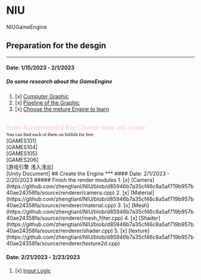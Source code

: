 # NIU
NIUGameEngine

## Preparation for the desgin
***
#### Date: 1/15/2023 - 2/1/2023

##### Do some research about the GameEngine
1. [x] [Computer Graphic](https://www.youtube.com/watch?v=W6yEALqsD7k&list=PL9_jI1bdZmz2emSh0UQ5iOdT2xRHFHL7E)
2. [x] [Pipeline of the Graphic](https://www.bilibili.com/video/BV1oU4y1R7Km/?spm_id_from=333.337.search-card.all.click)
3. [x] [Choose the meture Engine to learn](https://unity.com/)
</br>
<font color= pink size=4 face="宋体" bold = True> Some Recommanded free Chinese book and course </font>
</br> <font color= black size=2 face="宋体" bold = True>You can find each of them on bilibili for free </font>
</br>[GAMES101]
</br>[GAMES104]
</br>[GAMES105]
</br>[GAMES206]
</br>[游戏引擎 浅入浅出]
</br>[Unity Document]
## Create the Engine
***
#### Date: 2/1/2023 - 2/20/2023
##### Finish the render modules
1. [x] [Camera](https://github.com/zhengtianl/NIU/blob/d85946b7a35cf46c8a5af719b957b40ae24358fa/source/renderer/camera.cpp)
2. [x] [Material](https://github.com/zhengtianl/NIU/blob/d85946b7a35cf46c8a5af719b957b40ae24358fa/source/renderer/material.cpp)
3. [x] [Mesh](https://github.com/zhengtianl/NIU/blob/d85946b7a35cf46c8a5af719b957b40ae24358fa/source/renderer/mesh_filter.cpp)
4. [x] [Shader](https://github.com/zhengtianl/NIU/blob/d85946b7a35cf46c8a5af719b957b40ae24358fa/source/renderer/shader.cpp)
5. [x] [texture](https://github.com/zhengtianl/NIU/blob/d85946b7a35cf46c8a5af719b957b40ae24358fa/source/renderer/texture2d.cpp)

#### Date: 2/21/2023 - 2/23/2023
1. [x] [Input Logic](https://github.com/zhengtianl/NIU/blob/d85946b7a35cf46c8a5af719b957b40ae24358fa/source/control)